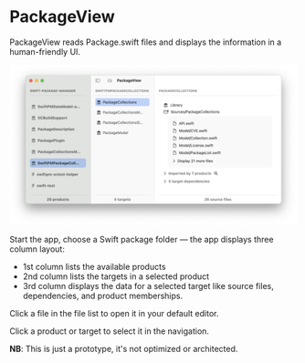 # PackageView

PackageView reads Package.swift files and displays the information in a human-friendly UI.

![](etc/window.png)

Start the app, choose a Swift package folder — the app displays three column layout:

 - 1st column lists the available products
 - 2nd column lists the targets in a selected product
 - 3rd column displays the data for a selected target like source files, dependencies, and product memberships.

Click a file in the file list to open it in your default editor.

Click a product or target to select it in the navigation.

**NB**: This is just a prototype, it's not optimized or architected.
